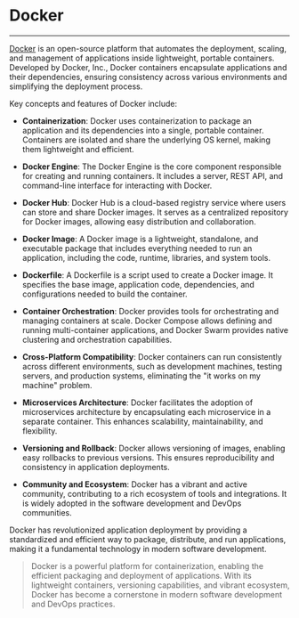 # Docker

---

[Docker](https://www.docker.com/) is an open-source platform that automates the deployment, scaling, and management of applications inside lightweight, portable containers. Developed by Docker, Inc., Docker containers encapsulate applications and their dependencies, ensuring consistency across various environments and simplifying the deployment process.

Key concepts and features of Docker include:

- **Containerization**: Docker uses containerization to package an application and its dependencies into a single, portable container. Containers are isolated and share the underlying OS kernel, making them lightweight and efficient.

- **Docker Engine**: The Docker Engine is the core component responsible for creating and running containers. It includes a server, REST API, and command-line interface for interacting with Docker.

- **Docker Hub**: Docker Hub is a cloud-based registry service where users can store and share Docker images. It serves as a centralized repository for Docker images, allowing easy distribution and collaboration.

- **Docker Image**: A Docker image is a lightweight, standalone, and executable package that includes everything needed to run an application, including the code, runtime, libraries, and system tools.

- **Dockerfile**: A Dockerfile is a script used to create a Docker image. It specifies the base image, application code, dependencies, and configurations needed to build the container.

- **Container Orchestration**: Docker provides tools for orchestrating and managing containers at scale. Docker Compose allows defining and running multi-container applications, and Docker Swarm provides native clustering and orchestration capabilities.

- **Cross-Platform Compatibility**: Docker containers can run consistently across different environments, such as development machines, testing servers, and production systems, eliminating the "it works on my machine" problem.

- **Microservices Architecture**: Docker facilitates the adoption of microservices architecture by encapsulating each microservice in a separate container. This enhances scalability, maintainability, and flexibility.

- **Versioning and Rollback**: Docker allows versioning of images, enabling easy rollbacks to previous versions. This ensures reproducibility and consistency in application deployments.

- **Community and Ecosystem**: Docker has a vibrant and active community, contributing to a rich ecosystem of tools and integrations. It is widely adopted in the software development and DevOps communities.

Docker has revolutionized application deployment by providing a standardized and efficient way to package, distribute, and run applications, making it a fundamental technology in modern software development.

> Docker is a powerful platform for containerization, enabling the efficient packaging and deployment of applications. With its lightweight containers, versioning capabilities, and vibrant ecosystem, Docker has become a cornerstone in modern software development and DevOps practices.
